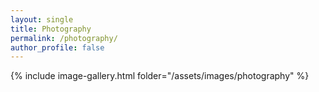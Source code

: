 ```yaml
---
layout: single
title: Photography
permalink: /photography/
author_profile: false
---
```



{% include image-gallery.html folder="/assets/images/photography" %}